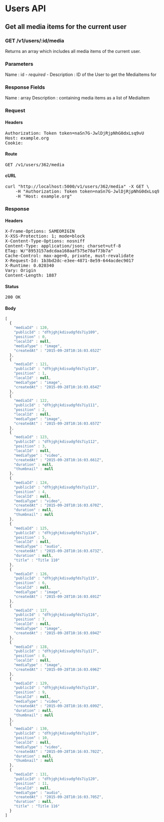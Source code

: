 # Users API

## Get all media items for the current user

### GET /v1/users/:id/media

Returns an array which includes all media items of the current user.

### Parameters

Name : id *- required -*
Description : ID of the User to get the MediaItems for


### Response Fields

Name : array
Description : containing media items as a list of MediaItem

### Request

#### Headers

<pre>Authorization: Token token=naSn7G-JwlDjRjpNhG0dxLsq9vU
Host: example.org
Cookie: </pre>

#### Route

<pre>GET /v1/users/362/media</pre>

#### cURL

<pre class="request">curl &quot;http://localhost:5000/v1/users/362/media&quot; -X GET \
	-H &quot;Authorization: Token token=naSn7G-JwlDjRjpNhG0dxLsq9vU&quot; \
	-H &quot;Host: example.org&quot;</pre>

### Response

#### Headers

<pre>X-Frame-Options: SAMEORIGIN
X-XSS-Protection: 1; mode=block
X-Content-Type-Options: nosniff
Content-Type: application/json; charset=utf-8
ETag: W/&quot;8953157adcdaa168aaf575e78af73b7a&quot;
Cache-Control: max-age=0, private, must-revalidate
X-Request-Id: 1b3bd2dc-e3ee-4871-8e59-644acdec9017
X-Runtime: 0.020340
Vary: Origin
Content-Length: 1887</pre>

#### Status

<pre>200 OK</pre>

#### Body

```javascript
[
  {
    "mediaId" : 120,
    "publicId" : "dfhjghjkdisudgfds7iy109",
    "position" : 0,
    "localId" : null,
    "mediaType" : "image",
    "createdAt" : "2015-09-28T10:16:03.652Z"
  },
  {
    "mediaId" : 121,
    "publicId" : "dfhjghjkdisudgfds7iy110",
    "position" : 1,
    "localId" : null,
    "mediaType" : "image",
    "createdAt" : "2015-09-28T10:16:03.654Z"
  },
  {
    "mediaId" : 122,
    "publicId" : "dfhjghjkdisudgfds7iy111",
    "position" : 2,
    "localId" : null,
    "mediaType" : "image",
    "createdAt" : "2015-09-28T10:16:03.657Z"
  },
  {
    "mediaId" : 123,
    "publicId" : "dfhjghjkdisudgfds7iy112",
    "position" : 3,
    "localId" : null,
    "mediaType" : "video",
    "createdAt" : "2015-09-28T10:16:03.661Z",
    "duration" : null,
    "thumbnail" : null
  },
  {
    "mediaId" : 124,
    "publicId" : "dfhjghjkdisudgfds7iy113",
    "position" : 4,
    "localId" : null,
    "mediaType" : "video",
    "createdAt" : "2015-09-28T10:16:03.670Z",
    "duration" : null,
    "thumbnail" : null
  },
  {
    "mediaId" : 125,
    "publicId" : "dfhjghjkdisudgfds7iy114",
    "position" : 5,
    "localId" : null,
    "mediaType" : "audio",
    "createdAt" : "2015-09-28T10:16:03.673Z",
    "duration" : null,
    "title" : "Title 110"
  },
  {
    "mediaId" : 126,
    "publicId" : "dfhjghjkdisudgfds7iy115",
    "position" : 6,
    "localId" : null,
    "mediaType" : "image",
    "createdAt" : "2015-09-28T10:16:03.691Z"
  },
  {
    "mediaId" : 127,
    "publicId" : "dfhjghjkdisudgfds7iy116",
    "position" : 7,
    "localId" : null,
    "mediaType" : "image",
    "createdAt" : "2015-09-28T10:16:03.694Z"
  },
  {
    "mediaId" : 128,
    "publicId" : "dfhjghjkdisudgfds7iy117",
    "position" : 8,
    "localId" : null,
    "mediaType" : "image",
    "createdAt" : "2015-09-28T10:16:03.696Z"
  },
  {
    "mediaId" : 129,
    "publicId" : "dfhjghjkdisudgfds7iy118",
    "position" : 9,
    "localId" : null,
    "mediaType" : "video",
    "createdAt" : "2015-09-28T10:16:03.699Z",
    "duration" : null,
    "thumbnail" : null
  },
  {
    "mediaId" : 130,
    "publicId" : "dfhjghjkdisudgfds7iy119",
    "position" : 10,
    "localId" : null,
    "mediaType" : "video",
    "createdAt" : "2015-09-28T10:16:03.702Z",
    "duration" : null,
    "thumbnail" : null
  },
  {
    "mediaId" : 131,
    "publicId" : "dfhjghjkdisudgfds7iy120",
    "position" : 11,
    "localId" : null,
    "mediaType" : "audio",
    "createdAt" : "2015-09-28T10:16:03.705Z",
    "duration" : null,
    "title" : "Title 116"
  }
]
```

